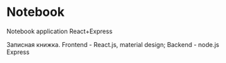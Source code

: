 # Notebook
Notebook application React+Express

Записная книжка. Frontend - React.js, material design; Backend - node.js Express

